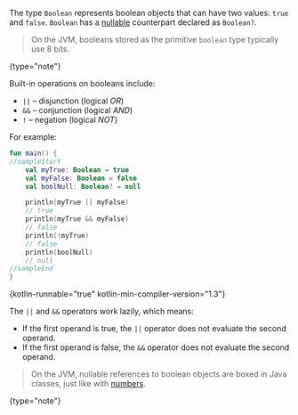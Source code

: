 [//]: # (title: Booleans)

The type `Boolean` represents boolean objects that can have two values: `true` and `false`.
`Boolean` has a [nullable](null-safety.md) counterpart declared as `Boolean?`.

> On the JVM, booleans stored as the primitive `boolean` type typically use 8 bits.
>
{type="note"}

Built-in operations on booleans include:

* `||` – disjunction (logical _OR_)
* `&&` – conjunction (logical _AND_)
* `!` – negation (logical _NOT_)

For example:

```kotlin
fun main() {
//sampleStart
    val myTrue: Boolean = true
    val myFalse: Boolean = false
    val boolNull: Boolean? = null

    println(myTrue || myFalse)
    // true
    println(myTrue && myFalse)
    // false
    println(!myTrue)
    // false
    println(boolNull)
    // null
//sampleEnd
}
```
{kotlin-runnable="true" kotlin-min-compiler-version="1.3"}

The `||` and `&&` operators work lazily, which means:

* If the first operand is true, the `||` operator does not evaluate the second operand.
* If the first operand is false, the `&&` operator does not evaluate the second operand.

> On the JVM, nullable references to boolean objects are boxed in Java classes, just like with [numbers](numbers.md#numbers-representation-on-the-jvm).
>
{type="note"}